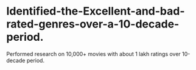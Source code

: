 # Identified-the-Excellent-and-bad-rated-genres-over-a-10-decade-period.
Performed research on 10,000+ movies with about 1 lakh ratings over 10-decade period.
